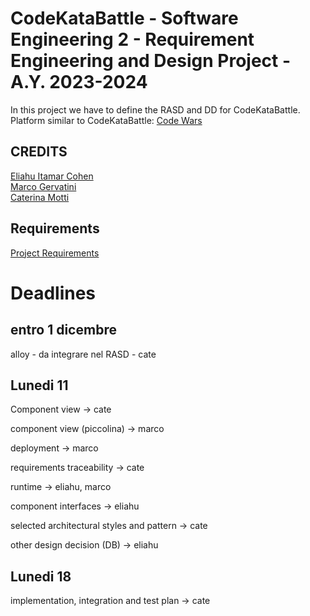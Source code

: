 # CodeKataBattle - Software Engineering 2 - Requirement Engineering and Design Project - A.Y. 2023-2024    
In this project we have to define the RASD and DD for CodeKataBattle.  
Platform similar to CodeKataBattle: [Code Wars](https://www.codewars.com/)  
## CREDITS  
[Eliahu Itamar Cohen](https://github.com/EliahuC)  
[Marco Gervatini](https://github.com/Shift007)  
[Caterina Motti](https://github.com/mttcrn)  

## Requirements
[Project Requirements](https://github.com/mttcrn/Cohen-Gervatini-Motti/blob/main/Assignment%20RDD%20AY%202023-2024.pdf)  

# Deadlines
## entro 1 dicembre 
alloy - da integrare nel RASD - cate

## Lunedi 11
Component view -> cate

component view (piccolina) -> marco

deployment -> marco

requirements traceability -> cate

runtime -> eliahu, marco

component interfaces -> eliahu

selected architectural styles and pattern -> cate

other design decision (DB) -> eliahu

## Lunedi 18
implementation, integration and test plan -> cate


